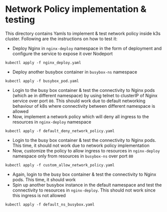 # Network Policy implementation & testing

This directory contains Yamls to implement & test network policy inside k3s cluster. Following are the instructions on how to test it:

- Deploy Nginx in `nginx-deploy` namespace in the form of deployment and configure the service to expose it over Nodeport
```
kubectl apply -f nginx_deploy.yaml
```
- Deploy another busybox container in `busybox-ns` namespace
```
kubectl apply -f busybox_pod.yaml
```
- Login to the busy box container & test the connectivity to Nginx pods (which ae in different namespace) by using telnet to clusterIP of Nginx service over port `80`. This should work due to default networking behaviour of k8s where connectivity between different namespace is allowed
- Now, implement a network policy which will deny all ingress to the resources in `nginx-deploy` namespace
```
kubectl apply -f default_deny_network_policy.yaml
```
- Login to the busy box container & test the connectivity to Nginx pods. This time, it should not work due to network policy implementation
- Now, customize the policy to allow ingress to resources in `nginx-deploy` namespace only from resources in `busybox-ns` over port `80`
```
kubectl apply -f custom_allow_network_policy.yaml
```
- Again, login to the busy box container & test the connectivity to Nginx pods. This time, it should work
- Spin up another busybox instance in the default namespace and test the connectivity to resources in `nginx-deploy`. This should not work since this ingress is not allowed
```
kubectl apply -f default_ns_busybox.yaml
```
